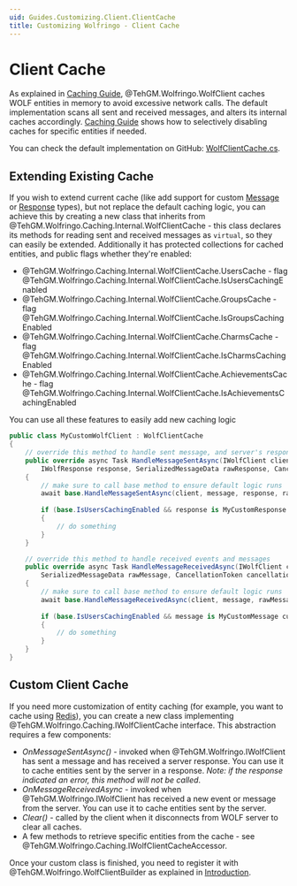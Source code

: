 ```yaml
---
uid: Guides.Customizing.Client.ClientCache
title: Customizing Wolfringo - Client Cache
---
```


# Client Cache
As explained in [Caching Guide](xref:Guides.Features.Caching), @TehGM.Wolfringo.WolfClient caches WOLF entities in memory to avoid excessive network calls. The default implementation scans all sent and received messages, and alters its internal caches accordingly. [Caching Guide](xref:Guides.Features.Caching) shows how to selectively disabling caches for specific entities if needed.

You can check the default implementation on GitHub: [WolfClientCache.cs](https://github.com/TehGM/Wolfringo/blob/master/Wolfringo.Core/Caching/Internal/WolfClientCache.cs).

## Extending Existing Cache
If you wish to extend current cache (like add support for custom [Message](xref:Guides.Customizing.Client.Messages) or [Response](xref:Guides.Customizing.Client.Responses) types), but not replace the default caching logic, you can achieve this by creating a new class that inherits from @TehGM.Wolfringo.Caching.Internal.WolfClientCache - this class declares its methods for reading sent and received messages as `virtual`, so they can easily be extended. Additionally it has protected collections for cached entities, and public flags whether they're enabled:
- @TehGM.Wolfringo.Caching.Internal.WolfClientCache.UsersCache - flag @TehGM.Wolfringo.Caching.Internal.WolfClientCache.IsUsersCachingEnabled
- @TehGM.Wolfringo.Caching.Internal.WolfClientCache.GroupsCache - flag @TehGM.Wolfringo.Caching.Internal.WolfClientCache.IsGroupsCachingEnabled
- @TehGM.Wolfringo.Caching.Internal.WolfClientCache.CharmsCache - flag @TehGM.Wolfringo.Caching.Internal.WolfClientCache.IsCharmsCachingEnabled
- @TehGM.Wolfringo.Caching.Internal.WolfClientCache.AchievementsCache - flag @TehGM.Wolfringo.Caching.Internal.WolfClientCache.IsAchievementsCachingEnabled

You can use all these features to easily add new caching logic

```csharp
public class MyCustomWolfClient : WolfClientCache
{
    // override this method to handle sent message, and server's response
    public override async Task HandleMessageSentAsync(IWolfClient client, IWolfMessage message, 
        IWolfResponse response, SerializedMessageData rawResponse, CancellationToken cancellationToken = default)
    {
        // make sure to call base method to ensure default logic runs
        await base.HandleMessageSentAsync(client, message, response, rawResponse, cancellationToken);
        
        if (base.IsUsersCachingEnabled && response is MyCustomResponse customResponse)
        {
            // do something
        }
    }

    // override this method to handle received events and messages
    public override async Task HandleMessageReceivedAsync(IWolfClient client, IWolfMessage message, 
        SerializedMessageData rawMessage, CancellationToken cancellationToken = default)
    {
        // make sure to call base method to ensure default logic runs
        await base.HandleMessageReceivedAsync(client, message, rawMessage, cancellationToken);
        
        if (base.IsUsersCachingEnabled && message is MyCustomMessage customMessage)
        {
            // do something
        }
    }
}
```

## Custom Client Cache
If you need more customization of entity caching (for example, you want to cache using [Redis](https://redis.io/)), you can create a new class implementing @TehGM.Wolfringo.Caching.IWolfClientCache interface. This abstraction requires a few components:
- *OnMessageSentAsync()* - invoked when @TehGM.Wolfringo.IWolfClient has sent a message and has received a server response. You can use it to cache entities sent by the server in a response. *Note: if the response indicated an error, this method will not be called*.
- *OnMessageReceivedAsync* - invoked when @TehGM.Wolfringo.IWolfClient has received a new event or message from the server. You can use it to cache entities sent by the server.
- *Clear()* - called by the client when it disconnects from WOLF server to clear all caches.
- A few methods to retrieve specific entities from the cache - see @TehGM.Wolfringo.Caching.IWolfClientCacheAccessor.

Once your custom class is finished, you need to register it with @TehGM.Wolfringo.WolfClientBuilder as explained in [Introduction](xref:Guides.Customizing.Intro).